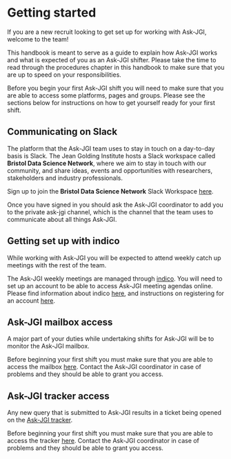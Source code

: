 # Getting started

If you are a new recruit looking to get set up for working with
Ask-JGI, welcome to the team! 

This handbook is meant to serve as a guide to explain how Ask-JGI
works and what is expected of you as an Ask-JGI shifter. Please take
the time to read through the procedures chapter in this handbook to
make sure that you are up to speed on your responsibilities.

Before you begin your first Ask-JGI shift you will need to make sure
that you are able to access some platforms, pages and groups. Please
see the sections below for instructions on how to get yourself ready
for your first shift. 

## Communicating on Slack

The platform that the Ask-JGI team uses to stay in touch on a
day-to-day basis is Slack. The Jean Golding Institute hosts a Slack
workspace called **Bristol Data Science Network**, where we aim to
stay in touch with our community, and share ideas, events and
opportunities with researchers, stakeholders and industry
professionals. 

Sign up to join the **Bristol Data Science Network** Slack Workspace
[here](https://www.bristol.ac.uk/golding/get-involved/build-your-network/slack/).

Once you have signed in you should ask the Ask-JGI coordinator to add
you to the private ask-jgi channel, which is the channel that the team
uses to communicate about all things Ask-JGI.

## Getting set up with indico

While working with Ask-JGI you will be expected to
attend weekly catch up meetings with the rest of the team. 

The Ask-JGI weekly meetings are managed through
[indico](https://indico.cern.ch/). You will need to set up an account
to be able to access Ask-JGI meeting agendas online. Please find
information about indico [here](indico), and instructions on
registering for an account [here](account).

## Ask-JGI mailbox access

A major part of your duties while undertaking shifts for Ask-JGI will
be to monitor the Ask-JGI mailbox. 

Before beginning your first shift
you must make sure that you are able to access the mailbox
[here](https://outlook.office.com/mail/ask-jgi@bristol.ac.uk/inbox).
Contact the Ask-JGI coordinator in case of problems and they should be
able to grant you access.

## Ask-JGI tracker access

Any new query that is submitted to Ask-JGI results in a ticket being
opened on the [Ask-JGI tracker](filler).

Before beginning your first shift
you must make sure that you are able to access the tracker
[here](https://uob.sharepoint.com/teams/grp-jeangoldinginstituteteam/Lists/AskJGI%20tracker).
Contact the Ask-JGI coordinator in case of problems and they should be
able to grant you access.
